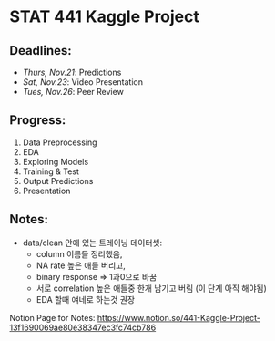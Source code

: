 # STAT 441 Kaggle Project 

## Deadlines:
- *Thurs, Nov.21*:   Predictions
- *Sat, Nov.23*:     Video Presentation
- *Tues, Nov.26*:    Peer Review

## Progress:
1. Data Preprocessing
2. EDA
3. Exploring Models
4. Training & Test
5. Output Predictions
6. Presentation


## Notes:
- data/clean 안에 있는 트레이닝 데이터셋: 
  - column 이름들 정리했음, 
  - NA rate 높은 애들 버리고,
  - binary response => 1과0으로 바꿈
  - 서로 correlation 높은 애들중 한개 남기고 버림 (이 단계 아직 해야됨)
  - EDA 할때 얘네로 하는것 권장


Notion Page for Notes: https://www.notion.so/441-Kaggle-Project-13f1690069ae80e38347ec3fc74cb786